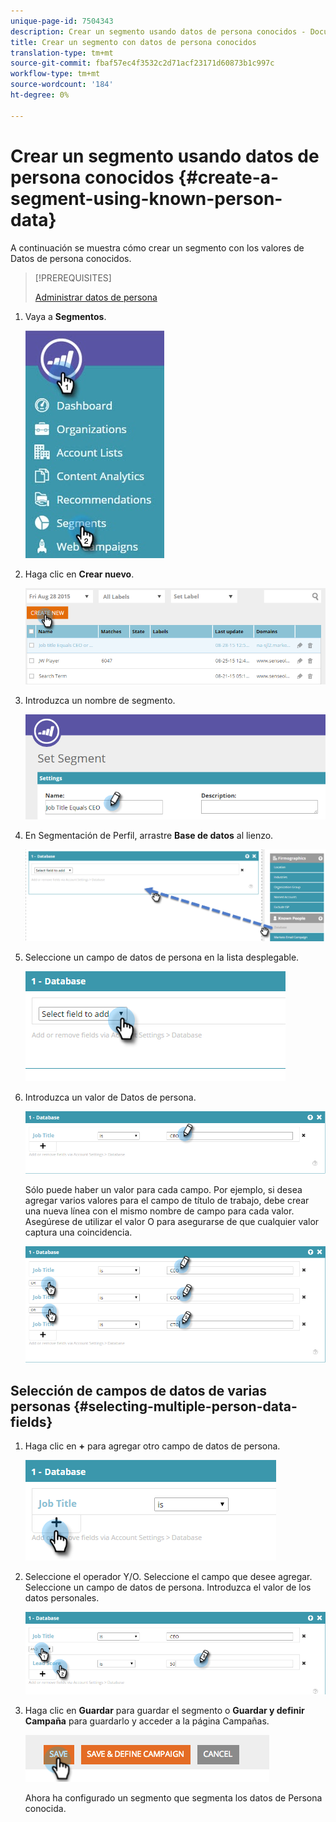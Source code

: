 ```yaml
---
unique-page-id: 7504343
description: Crear un segmento usando datos de persona conocidos - Documentos de marketing - Documentación del producto
title: Crear un segmento con datos de persona conocidos
translation-type: tm+mt
source-git-commit: fbaf57ec4f3532c2d71acf23171d60873b1c997c
workflow-type: tm+mt
source-wordcount: '184'
ht-degree: 0%

---
```



# Crear un segmento usando datos de persona conocidos {#create-a-segment-using-known-person-data}

A continuación se muestra cómo crear un segmento con los valores de Datos de persona conocidos.

>[!PREREQUISITES]
>
>[Administrar datos de persona](/help/marketo/product-docs/web-personalization/using-web-segments/manage-person-data.md)

1. Vaya a **Segmentos**.

   ![](assets/new-dropdown-segments-hand-2.jpg)

1. Haga clic en **Crear nuevo**.

   ![](assets/image2015-8-28-13-3a19-3a59.png)

1. Introduzca un nombre de segmento.

   ![](assets/image2015-8-28-13-3a2-3a59.png)

1. En Segmentación de Perfil, arrastre **Base de datos** al lienzo.

   ![](assets/four-1.png)

1. Seleccione un campo de datos de persona en la lista desplegable.

   ![](assets/five-1.png)

1. Introduzca un valor de Datos de persona.

   ![](assets/six.png)

   Sólo puede haber un valor para cada campo. Por ejemplo, si desea agregar varios valores para el campo de título de trabajo, debe crear una nueva línea con el mismo nombre de campo para cada valor. Asegúrese de utilizar el valor O para asegurarse de que cualquier valor captura una coincidencia.

   ![](assets/seven-1.png)

## Selección de campos de datos de varias personas {#selecting-multiple-person-data-fields}

1. Haga clic en **+** para agregar otro campo de datos de persona.

   ![](assets/eight.png)

1. Seleccione el operador Y/O. Seleccione el campo que desee agregar. Seleccione un campo de datos de persona. Introduzca el valor de los datos personales.

   ![](assets/nine.png)

1. Haga clic en **Guardar** para guardar el segmento o **Guardar y definir Campaña** para guardarlo y acceder a la página Campañas.

   ![](assets/image2014-11-19-19-3a48-3a20-1.png)

   Ahora ha configurado un segmento que segmenta los datos de Persona conocida.

